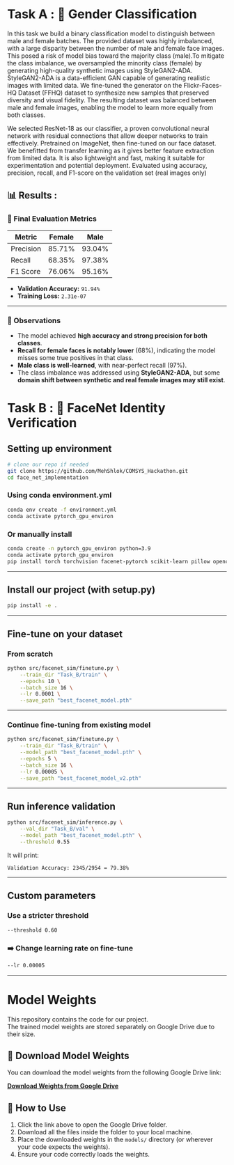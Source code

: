 # Task A : 🚀 Gender Classification
In this task we build a binary classification model to distinguish between male and female batches. The provided dataset was highly imbalanced, with a large disparity between the number of male and female face images. This posed a risk of model bias toward the majority class (male).To mitigate the class imbalance, we oversampled the minority class (female) by generating high-quality synthetic images using StyleGAN2-ADA.
StyleGAN2-ADA is a data-efficient GAN capable of generating realistic images with limited data. We fine-tuned the generator on the Flickr-Faces-HQ Dataset (FFHQ) dataset to synthesize new samples that preserved diversity and visual fidelity. The resulting dataset was balanced between male and female images, enabling the model to learn more equally from both classes.

We selected ResNet-18 as our classifier, a proven convolutional neural network with residual connections that allow deeper networks to train effectively. Pretrained on ImageNet, then fine-tuned on our face dataset. We benefitted from transfer learning as it gives better feature extraction from limited data. It is also lightweight and fast, making it suitable for experimentation and potential deployment.
Evaluated using accuracy, precision, recall, and F1-score on the validation set (real images only)

## 📊 Results :

### 🧪 Final Evaluation Metrics

| Metric        | Female      | Male        |
|---------------|-------------|-------------|
| Precision     | 85.71%      | 93.04%      |
| Recall        | 68.35%      | 97.38%      |
| F1 Score      | 76.06%      | 95.16%      |

- **Validation Accuracy:** `91.94%`
- **Training Loss:** `2.31e-07`

---

### 🧠 Observations

- The model achieved **high accuracy and strong precision for both classes**.
- **Recall for female faces is notably lower** (68%), indicating the model misses some true positives in that class.
- **Male class is well-learned**, with near-perfect recall (97%).
- The class imbalance was addressed using **StyleGAN2-ADA**, but some **domain shift between synthetic and real female images may still exist**.



# Task B : 🚀 FaceNet Identity Verification

## Setting up environment

```bash
# clone our repo if needed
git clone https://github.com/MehShlok/COMSYS_Hackathon.git
cd face_net_implementation
```
### Using conda environment.yml
```bash
conda env create -f environment.yml
conda activate pytorch_gpu_environ
```

### Or manually install
```bash
conda create -n pytorch_gpu_environ python=3.9
conda activate pytorch_gpu_environ
pip install torch torchvision facenet-pytorch scikit-learn pillow opencv-python tqdm
```

---
## Install our project (with setup.py)

```bash
pip install -e .
```

---

## Fine-tune on your dataset

### From scratch
```bash
python src/facenet_sim/finetune.py \
    --train_dir "Task_B/train" \
    --epochs 10 \
    --batch_size 16 \
    --lr 0.0001 \
    --save_path "best_facenet_model.pth"
```

---

### Continue fine-tuning from existing model
```bash
python src/facenet_sim/finetune.py \
    --train_dir "Task_B/train" \
    --model_path "best_facenet_model.pth" \
    --epochs 5 \
    --batch_size 16 \
    --lr 0.00005 \
    --save_path "best_facenet_model_v2.pth"
```

---

## Run inference validation

```bash
python src/facenet_sim/inference.py \
    --val_dir "Task_B/val" \
    --model_path "best_facenet_model.pth" \
    --threshold 0.55
```

It will print:
```
Validation Accuracy: 2345/2954 = 79.38%
```

---

## Custom parameters

### Use a stricter threshold
```bash
--threshold 0.60
```

### ➡️ Change learning rate on fine-tune
```bash
--lr 0.00005
```

---


# Model Weights

This repository contains the code for our project.  
The trained model weights are stored separately on Google Drive due to their size.

## 📂 Download Model Weights

You can download the model weights from the following Google Drive link:

[**Download Weights from Google Drive**](https://drive.google.com/drive/folders/1nMuMpQECgC6BL7MJKBsZoT2lPy024xQ_?usp=sharing)

## 🔄 How to Use

1. Click the link above to open the Google Drive folder.
2. Download all the files inside the folder to your local machine.
3. Place the downloaded weights in the `models/` directory (or wherever your code expects the weights).
4. Ensure your code correctly loads the weights. 

